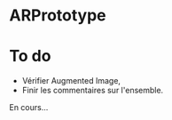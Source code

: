 # ARPrototype

# To do

- Vérifier Augmented Image,
- Finir les commentaires sur l'ensemble.

En cours...
